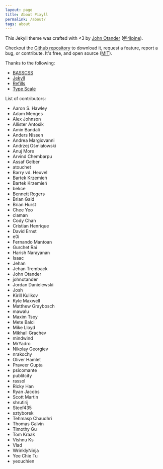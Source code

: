 ```yaml
---
layout: page
title: About Pixyll
permalink: /about/
tags: about
---
```


This Jekyll theme was crafted with <3 by [John Otander](http://johnotander.com)
([@4lpine](https://twitter.com/4lpine)).

Checkout the [Github repository](https://github.com/johnotander/pixyll) to download it,
request a feature, report a bug, or contribute. It's free, and open source
([MIT](http://opensource.org/licenses/MIT)).

Thanks to the following:

* [BASSCSS](http://basscss.com)
* [Jekyll](http://jekyllrb.com)
* [Refills](http://refills.bourbon.io/)
* [Type Scale](http://type-scale.com/)

List of contributors:

- Aaron S. Hawley
- Adam Menges
- Alex Johnson
- Allister Antosik
- Amin Bandali
- Anders Nissen
- Andrea Margiovanni
- Andrzej Ośmiałowski
- Anuj More
- Arvind Chembarpu
- Assaf Gelber
- atouchet
- Barry vd. Heuvel
- Bartek Krzemień
- Bartek Krzemień
- bekce
- Bennett Rogers
- Brian Gaid
- Brian Hurst
- Chee Yeo
- claman
- Cody Chan
- Cristian Henrique
- David Ernst
- e0i
- Fernando Mantoan
- Gurchet Rai
- Harish Narayanan
- Isaac
- Jehan
- Jehan Tremback
- John Otander
- johnotander
- Jordan Danielewski
- Josh
- Kirill Kulikov
- Kyle Maxwell
- Matthew Graybosch
- mawalu
- Maxim Tsoy
- Mete Balci
- Mike Lloyd
- Mikhail Grachev
- mindwind
- MrYadro
- Nikolay Georgiev
- nrakochy
- Oliver Hamlet
- Praveer Gupta
- psicomante
- publitcity
- rassol
- Ricky Han
- Ryan Jacobs
- Scott Martin
- shrutirij
- Steef435
- sztyborek
- Tehmasp Chaudhri
- Thomas Galvin
- Timothy Gu
- Tom Kraak
- Vishnu Ks
- Vlad
- WrinklyNinja
- Yee Chie Tu
- yeouchien

